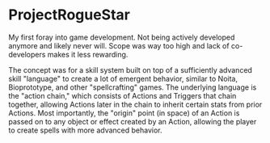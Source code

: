 # ProjectRogueStar

My first foray into game development. Not being actively developed anymore and likely never will. Scope was way too high and lack of co-developers makes it less rewarding.

The concept was for a skill system built on top of a sufficiently advanced skill "language" to create a lot of emergent behavior, similar to Noita, Bioprototype, and other "spellcrafting" games. The underlying language is the "action chain," which consists of Actions and Triggers that chain together, allowing Actions later in the chain to inherit certain stats from prior Actions. Most importantly, the "origin" point (in space) of an Action is passed on to any object or effect created by an Action, allowing the player to create spells with more advanced behavior.

